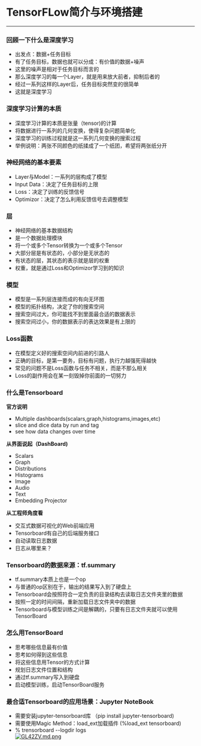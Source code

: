 # TensorFLow简介与环境搭建
***
### 回顾一下什么是深度学习
- 出发点：数据+任务目标
- 有了任务目标，数据也就可以分成：有价值的数据+噪声
- 这里的噪声是相对于任务目标而言的
- 那么深度学习的每一个Layer，就是用来放大前者，抑制后者的
- 经过一系列这样的Layer后，任务目标突然变的很简单
- 这就是深度学习
### 深度学习计算的本质
- 深度学习计算的本质是张量（tensor)的计算
- 将数据进行一系列的几何变换，使得复杂问题简单化
- 深度学习的训练过程就是这一系列几何变换的搜索过程
- 举例说明：两张不同颜色的纸揉成了一个纸团，希望将两张纸分开
### 神经网络的基本要素
- Layer与Model：一系列的层构成了模型
- Input Data：决定了任务目标的上限
- Loss：决定了训练的反馈信号
- Optimizor：决定了怎么利用反馈信号去调整模型
### 层
- 神经网络的基本数据结构
- 是一个数据处理模块
- 将一个或多个Tensor转换为一个或多个Tensor
- 大部分层是有状态的，小部分是无状态的
- 有状态的层，其状态的表示就是层的权重
- 权重，就是通过Loss和Optimizor学习到的知识
### 模型
- 模型是一系列层连接而成的有向无环图
- 模型的拓扑结构，决定了你的搜索空间
- 搜索空间过大，你可能找不到里面最合适的数据表示
- 搜索空间过小，你的数据表示的表达效果是有上限的
### Loss函数
- 在模型定义好的搜索空间内前进的引路人
- 正确的目标，是第一要务，目标有问题，执行力越强死得越快
- 常见的问题不是Loss函数与任务不相关，而是不那么相关
- Loss的副作用会在某一刻毁掉你前面的一切努力
### 什么是Tensorboard
**官方说明**
- Multiple dashboards(scalars,graph,histograms,images,etc)
- slice and dice data by run and tag
- see how data changes over time    

**从界面说起（DashBoard)**
- Scalars
- Graph
- Distributions
- Histograms
- Image
- Audio
- Text
- Embedding Projector

**从工程师角度看**  
- 交互式数据可视化的Web前端应用
- Tensorboard有自己的后端服务接口
- 自动读取日志数据
- 日志从哪里来？
### Tensorboard的数据来源：tf.summary
- tf.summary本质上也是一个op
- 与普通的op区别在于，输出的结果写入到了硬盘上
- Tensorboard会按照符合一定负责的目录结构去读取日志文件夹里的数据
- 按照一定的时间间隔，重新加载日志文件夹中的数据
- Tensorboard与模型训练之间是解耦的，只要有日志文件夹就可以使用TensorBoard
### 怎么用TensorBoard
- 思考哪些信息最有价值
- 思考如何得到这些信息
- 将这些信息用Tensor的方式计算
- 规划日志文件位置和结构
- 通过tf.summary写入到硬盘
- 启动模型训练，启动TensorBoard服务
### 最合适Tensorboard的应用场景：Jupyter NoteBook
- 需要安装jupyter-tensorboard库 （pip install jupyter-tensorboard)
- 需要使用Magic Method：load_ext加载插件 (%load_ext tensorboard)
- % trensorboard --logdir logs  
[![GL42ZV.md.png](https://s1.ax1x.com/2020/04/12/GL42ZV.md.png)](https://imgchr.com/i/GL42ZV)